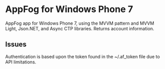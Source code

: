 # AppFog for Windows Phone 7

AppFog app for Windows Phone 7, using the MVVM pattern and MVVM Light, Json.NET, and Async CTP libraries. Returns account information.

## Issues

Authentication is based upon the token found in the ~/.af_token file due to API limitations.
